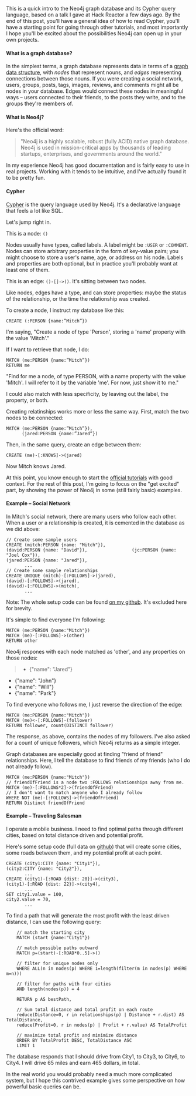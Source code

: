 This is a quick intro to the Neo4j graph database and its Cypher query language, based on a talk I gave at Hack Reactor a few days ago. By the end of this post, you'll have a general idea of how to read Cypher, you'll have a starting point for going through other tutorials, and most importantly I hope you'll be excited about the possibilities Neo4j can open up in your own projects.

#### What is a graph database?
In the simplest terms, a graph database represents data in terms of a [graph data structure](http://en.wikipedia.org/wiki/Graph_%28abstract_data_type%29), with *nodes* that represent nouns, and *edges* representing connections between those nouns. If you were creating a social network, users, groups, posts, tags, images, reviews, and comments might all be nodes in your database. Edges would connect these nodes in meaningful ways – users connected to their friends, to the posts they write, and to the groups they're members of.

#### What is Neo4j?
Here's the official word: 
>"Neo4j is a highly scalable, robust (fully ACID) native graph database. Neo4j is used in mission-critical apps by thousands of leading startups, enterprises, and governments around the world."

In my experience Neo4j has good documentation and is fairly easy to use in real projects. Working with it tends to be intuitive, and I've actually found it to be pretty fun.

#### Cypher
[Cypher](http://docs.neo4j.org/chunked/stable/cypher-query-lang.html) is the query language used by Neo4j. It's a declarative language that feels a lot like SQL.

Let's jump right in.

This is a node: `()`

Nodes usually have types, called labels. A label might be `:USER` or `:COMMENT`. Nodes can store arbitrary properties in the form of key-value pairs; you might choose to store a user's name, age, or address on his node. Labels and properties are both optional, but in practice you'll probably want at least one of them.

This is an edge: `()-[]->()`. It's sitting between two nodes.

Like nodes, edges have a type, and can store properties: maybe the status of the relationship, or the time the relationship was created. 

To create a node, I instruct my database like this:

    CREATE (:PERSON {name:”Mitch”})
    
I'm saying, "Create a node of type 'Person', storing a 'name' property with the value 'Mitch'." 

If I want to retrieve that node, I do:

    MATCH (me:PERSON {name:”Mitch”})
    RETURN me
    
"Find for me a node, of type PERSON, with a name property with the value 'Mitch'. I will refer to it by the variable 'me'. For now, just show it to me." 

I could also match with less specificity, by leaving out the label, the property, or both.

Creating relatinships works more or less the same way. First, match the two nodes to be connected:

    MATCH (me:PERSON {name:”Mitch”}),
          (jared:PERSON {name:”Jared”})

Then, in the same query, create an edge between them:

    CREATE (me)-[:KNOWS]->(jared)

Now Mitch knows Jared.	

At this point, you know enough to start the [official tutorials](http://docs.neo4j.org/chunked/stable/tutorials-cypher.html) with good context. For the rest of this post, I'm going to focus on the "get excited" part, by showing the power of Neo4j in some (still fairly basic) examples.

#### Example – Social Network
In Mitch's social network, there are many users who follow each other. When a user or a relationship is created, it is cemented in the database as we did above:

    // Create some sample users
    CREATE (mitch:PERSON {name: "Mitch"}),
    (david:PERSON {name: "David"}),          	    (jc:PERSON {name: "Joel Cox"}),
    (jared:PERSON {name: "Jared"}),
           ...
    // Create some sample relationships       
    CREATE UNIQUE (mitch)-[:FOLLOWS]->(jared),
    (david)-[:FOLLOWS]->(jared),
    (david)-[:FOLLOWS]->(mitch),
           ...

Note: The whole setup code can be found [on my github](https://github.com/olslash/cypher-queries/blob/master/social.cql). It's excluded here for brevity.

It's simple to find everyone I'm following:

    MATCH (me:PERSON {name:"Mitch"})
    MATCH (me)-[:FOLLOWS]->(other)
    RETURN other
    
Neo4j respones with each node matched as 'other', and any properties on those nodes:
>* {"name": "Jared"}
* {"name": "John"}
* {"name": "Will"}
* {"name": "Park"}

To find everyone who follows me, I just reverse the direction of the edge:

    MATCH (me:PERSON {name:"Mitch"})
    MATCH (me)<-[:FOLLOWS]-(follower)
    RETURN follower, count(DISTINCT follower)

The response, as above, contains the nodes of my followers. I've also asked for a count of unique followers, which Neo4j returns as a simple integer.

Graph databases are especially good at finding "friend of friend" relationships. Here, I tell the database to find friends of my friends (who I do not already follow).

    MATCH (me:PERSON {name:"Mitch"})
    // friendOfFriend is a node two :FOLLOWS relationships away from me.
    MATCH (me)-[:FOLLOWS*2]->(friendOfFriend)
    // I don't want to match anyone who I already follow
    WHERE NOT (me)-[:FOLLOWS]->(friendOfFriend)
    RETURN Distinct friendOfFriend

#### Example – Traveling Salesman
I operate a mobile business. I need to find optimal paths through different cities, based on total distance driven and potential profit.

Here's some setup code (full data on [github](https://github.com/olslash/cypher-queries/blob/master/traveling.cql)) that will create some cities, some roads between them, and my potential profit at each point.

    CREATE (city1:CITY {name: "City1"}),
    (city2:CITY {name: "City2"}),
           ...
    CREATE (city1)-[:ROAD {dist: 20}]->(city3),
    (city1)-[:ROAD {dist: 22}]->(city4),
           ...
    SET city1.value = 100,
	city2.value = 70,
           ... 

To find a path that will generate the most profit with the least driven distance, I can use the following query:
```
    // match the starting city
    MATCH (start {name:"City1"})

    // match possible paths outward
    MATCH p=(start)-[:ROAD*0..5]->()

    // filter for unique nodes only
    WHERE ALL(n in nodes(p) WHERE 1=length(filter(m in nodes(p) WHERE m=n)))

    // filter for paths with four cities
    AND length(nodes(p)) = 4

    RETURN p AS bestPath,

    // Sum total distance and total profit on each route
    reduce(Distance=0, r in relationships(p) | Distance + r.dist) AS TotalDistance,
    reduce(Profit=0, r in nodes(p) | Profit + r.value) AS TotalProfit

    // maximize total profit and minimize distance
    ORDER BY TotalProfit DESC, TotalDistance ASC
    LIMIT 1
```
The database responds that I should drive from City1, to City3, to City6, to City4. I will drive 65 miles and earn 465 dollars, in total.

In the real world you would probably need a much more complicated system, but I hope this contrived example gives some perspective on how powerful basic queries can be.
